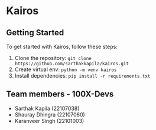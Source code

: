 # Kairos

## Getting Started
To get started with Kairos, follow these steps:

1. Clone the repository: `git clone https://github.com/sarthakkapila/kairos.git`
2. Create virtual env: `python -m venv kairos`
2. Install dependencies: `pip install -r requirements.txt`


## Team members - 100X-Devs
- Sarthak Kapila (22107038)
- Shauray Dhingra (22107060)
- Karanveer Singh (22101003)
